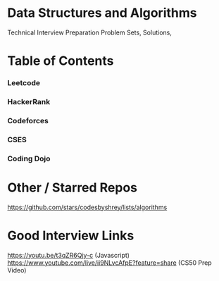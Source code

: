 # Data Structures and Algorithms
Technical Interview Preparation
Problem Sets, Solutions, 

# Table of Contents

### Leetcode
### HackerRank
### Codeforces
### CSES
### Coding Dojo

# Other / Starred Repos
https://github.com/stars/codesbyshrey/lists/algorithms

# Good Interview Links
https://youtu.be/t3qZR6Qjy-c (Javascript)
https://www.youtube.com/live/ii9NLvcAfpE?feature=share (CS50 Prep Video)

